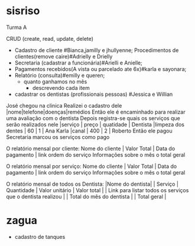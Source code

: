 # sisriso
Turma A

CRUD (create, read, update, delete)

- Cadastro de cliente #Bianca,jamilly e jhullyenne;
 Procedimentos de clientes(remove caire)#Adrielly e Drielly
- Secretaria (cadastrar a funcionária)#Arielli e Anielle;
- Pagamentos recebidos(A vista ou parcelado ate 6x)#karla e sayonara;
- Relatório (consulta)#emilly e queren;
  - quanto ganhamos no mês
    - descrevendo cada item
- cadastrar os dentistas (profissionais pessoas) #Jessica e Willian


José chegou na clinica
Realizei o cadastro dele
|nome|telefone|doenças|remédios
Então ele é encaminhado para realizar uma avaliação com o dentista
Depois registra-se quais os serviços que serão realizados nele
|serviço            | preço | quatidade | Dentista
|limpeza dos dentes | 60    | 1         | Ana Karla
|canal              | 400   | 2         | Roberto
Então ele pagou
Secretaria marcou os serviços como pago


O relatório mensal por cliente:
Nome do cliente | Valor Total | Data do pagamento | link ordem do serviço
Informações sobre o mês o total geral


O relatório mensal por serviço:
Nome do cliente | Valor Total | Data do pagamento | link ordem do serviço
Informações sobre o mês o total geral

O relatório mensal de todos os Dentista:
|Nome do dentista|
| Serviço | Quantidade | Valor unitário |  Valor total |
| Link para listar todos os serviços que o dentista realizou |
| Total do mês do dentista |
| Total geral |



# zagua

- cadastro de tanques


